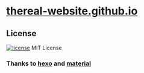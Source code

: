 # [thereal-website.github.io](https://thereal-website.github.io)


## License
[![license](https://img.shields.io/github/license/mashape/apistatus.svg)](https://github.com/darrylsepeda/thereal-website.github.io/blob/master/LICENSE)
MIT License

### Thanks to [hexo](https://hexo.io) and [material](https://github.com/viosey/hexo-theme-material)
